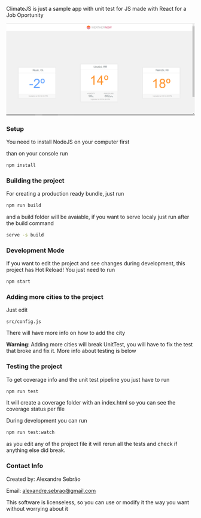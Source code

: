 ClimateJS is just a sample app with unit test for JS made with React for a Job Oportunity

![WeatherNow](https://raw.githubusercontent.com/alexandresebrao/ClimateJS/master/Example.PNG)

### Setup

You need to install NodeJS on your computer first

than on your console run

```sh
npm install
```

### Building the project

For creating a production ready bundle, just run

```sh
npm run build
```

and a build folder will be avaiable, if you want to serve localy just run after the build command

```sh
serve -s build
```

### Development Mode

If you want to edit the project and see changes during development, this project has Hot Reload! You just need to run

```sh
npm start
```

### Adding more cities to the project

Just edit

```
src/config.js
```

There will have more info on how to add the city

**Warning**: Adding more cities will break UnitTest, you will have to fix the test that broke and fix it. More info about testing is below

### Testing the project

To get coverage info and the unit test pipeline you just have to run

```sh
npm run test
```

It will create a coverage folder with an index.html so you can see the coverage status per file

During development you can run

```sh
npm run test:watch
```

as you edit any of the project file it will rerun all the tests and check if anything else did break.

### Contact Info

Created by: Alexandre Sebrão

Email: alexandre.sebrao@gmail.com

This software is licenseless, so you can use or modify it the way you want without worrying about it